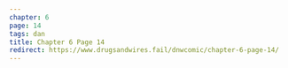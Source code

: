 ```yaml
---
chapter: 6
page: 14
tags: dan
title: Chapter 6 Page 14
redirect: https://www.drugsandwires.fail/dnwcomic/chapter-6-page-14/
---
```

